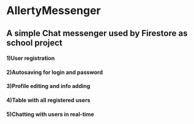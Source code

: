 # AllertyMessenger
## A simple Chat messenger used by Firestore as school project

#### 1)User registration
#### 2)Autosaving for login and password
#### 3)Profile editing and info adding
#### 4)Table with all registered users
#### 5)Chatting with users in real-time
